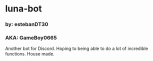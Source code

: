 # luna-bot


### by: estebanDT30
### AKA: GameBoy0665

Another bot for Discord. Hoping to being able to do a lot of incredible functions. House made.
